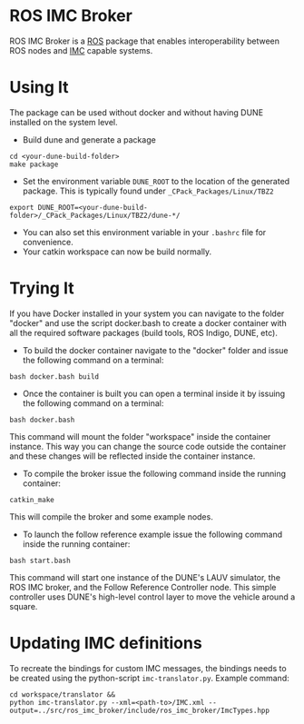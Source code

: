 # ROS IMC Broker

ROS IMC Broker is a [ROS](http://www.ros.org/) package that enables
interoperability between ROS nodes and [IMC](https://github.com/LSTS/imc)
capable systems.



Using It
=========
The package can be used without docker and without having DUNE installed on the system level.

* Build dune and generate a package
```
cd <your-dune-build-folder>
make package
```

* Set the environment variable `DUNE_ROOT` to the location of the generated package. This is typically found under  `_CPack_Packages/Linux/TBZ2`
```
export DUNE_ROOT=<your-dune-build-folder>/_CPack_Packages/Linux/TBZ2/dune-*/
```
* You can also set this environment variable in your `.bashrc` file for convenience.
* Your catkin workspace can now be build normally.

Trying It
=========

If you have Docker installed in your system you can navigate to the folder
"docker" and use the script docker.bash to create a docker container with
all the required software packages (build tools, ROS Indigo, DUNE, etc).

* To build the docker container navigate to the "docker" folder and issue
  the following command on a terminal:

```
bash docker.bash build
```

* Once the container is built you can open a terminal inside it by issuing
  the following command on a terminal:

```
bash docker.bash
```

This command will mount the folder "workspace" inside the container
instance. This way you can change the source code outside the container
and these changes will be reflected inside the container instance.

* To compile the broker issue the following command inside the running container:

```
catkin_make
```

This will compile the broker and some example nodes.

* To launch the follow reference example issue the following command
  inside the running container:

```
bash start.bash
```

This command will start one instance of the DUNE's LAUV simulator, the ROS
IMC broker, and the Follow Reference Controller node. This simple
controller uses DUNE's high-level control layer to move the vehicle around
a square.

Updating IMC definitions
========================

To recreate the bindings for custom IMC messages, the bindings needs to be created using the python-script `imc-translator.py`. Example command:
```
cd workspace/translator &&
python imc-translator.py --xml=<path-to>/IMC.xml --output=../src/ros_imc_broker/include/ros_imc_broker/ImcTypes.hpp
```
